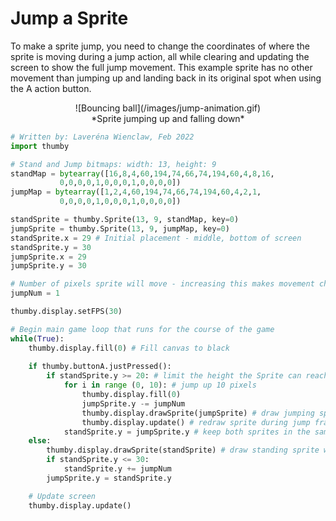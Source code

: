 # Jump a Sprite

To make a sprite jump, you need to change the coordinates of where the sprite is moving during a jump action, all while clearing and updating the screen to show the full jump movement. This example sprite has no other movement than jumping up and landing back in its original spot when using the A action button. 

<center>
![Bouncing ball](/images/jump-animation.gif)
</center>
<center>
*Sprite jumping up and falling down*
</center>

```py
# Written by: Laveréna Wienclaw, Feb 2022
import thumby

# Stand and Jump bitmaps: width: 13, height: 9
standMap = bytearray([16,8,4,60,194,74,66,74,194,60,4,8,16,
           0,0,0,0,1,0,0,0,1,0,0,0,0])
jumpMap = bytearray([1,2,4,60,194,74,66,74,194,60,4,2,1,
           0,0,0,0,1,0,0,0,1,0,0,0,0])

standSprite = thumby.Sprite(13, 9, standMap, key=0)
jumpSprite = thumby.Sprite(13, 9, jumpMap, key=0)
standSprite.x = 29 # Initial placement - middle, bottom of screen
standSprite.y = 30
jumpSprite.x = 29 
jumpSprite.y = 30

# Number of pixels sprite will move - increasing this makes movement choppy 
jumpNum = 1

thumby.display.setFPS(30) 

# Begin main game loop that runs for the course of the game
while(True):
    thumby.display.fill(0) # Fill canvas to black
    
    if thumby.buttonA.justPressed():
        if standSprite.y >= 20: # limit the height the Sprite can reach when jumping
            for i in range (0, 10): # jump up 10 pixels
                thumby.display.fill(0)
                jumpSprite.y -= jumpNum 
                thumby.display.drawSprite(jumpSprite) # draw jumping sprite while jumping
                thumby.display.update() # redraw sprite during jump frames
            standSprite.y = jumpSprite.y # keep both sprites in the same position
    else:
        thumby.display.drawSprite(standSprite) # draw standing sprite while falling & standing
        if standSprite.y <= 30: 
            standSprite.y += jumpNum
        jumpSprite.y = standSprite.y

    # Update screen
    thumby.display.update()
```